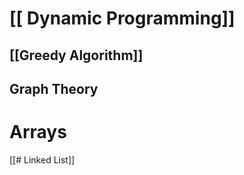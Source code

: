 


# [[ Dynamic Programming]]

## [[Greedy Algorithm]]

## Graph Theory

# Arrays

[[# Linked List]]
